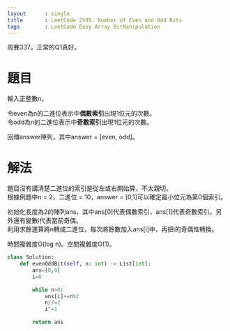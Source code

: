 ```yaml
--- 
layout      : single
title       : LeetCode 2595. Number of Even and Odd Bits
tags        : LeetCode Easy Array BitManipulation
---
```

周賽337。正常的Q1真好。  

# 題目
輸入正整數n。  

令even為n的二進位表示中**偶數索引**出現1位元的次數。  
令odd為n的二進位表示中**奇數索引**出現1位元的次數。  

回傳answer陣列，其中answer = [even, odd]。  

# 解法
題目沒有講清楚二進位的索引是從左或右開始算，不太親切。  
根據例題中n = 2，二進位 = 10，answer = [0,1]可以確定最小位元為第0個索引。  

初始化長度為2的陣列ans，其中ans[0]代表偶數索引，ans[1]代表奇數索引。另外還有變數i代表當前奇偶。  
利用求餘運算將n轉成二進位，每次將餘數加入ans[i]中，再把i的奇偶性轉換。  

時間複雜度O(log n)。空間複雜度O(1)。  

```python
class Solution:
    def evenOddBit(self, n: int) -> List[int]:
        ans=[0,0]
        i=0
        
        while n>0:
            ans[i]+=n%2
            n//=2
            i^=1
            
        return ans
```
